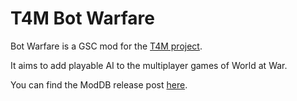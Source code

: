 # T4M Bot Warfare
Bot Warfare is a GSC mod for the [T4M project](https://github.com/ineedbots/T4M).

It aims to add playable AI to the multiplayer games of World at War.

You can find the ModDB release post [here](https://www.moddb.com/mods/bot-warfare/downloads/t4m-bot-warfare-latest).
